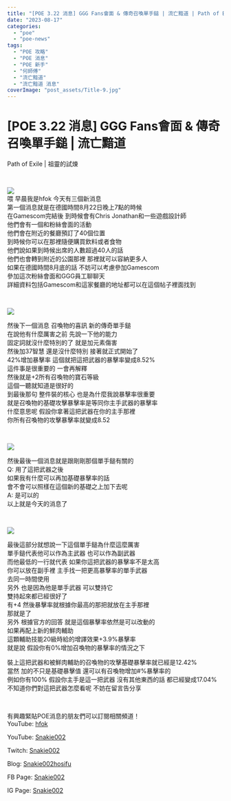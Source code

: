 ```yaml
---
title: "[POE 3.22 消息] GGG Fans會面 & 傳奇召喚單手鎚 | 流亡黯道 | Path of Exile | 祖靈的試煉"
date: "2023-08-17"
categories: 
  - "poe"
  - "poe-news"
tags: 
  - "POE 攻略"
  - "POE 消息"
  - "POE 新手"
  - "何師傅"
  - "流亡黯道"
  - "流亡黯道 消息"
coverImage: "post_assets/Title-9.jpg"
---
```


# \[POE 3.22 消息\] GGG Fans會面 & 傳奇召喚單手鎚 | 流亡黯道  
Path of Exile | 祖靈的試煉

  
   

  
![](post_assets/1-1-German-fans-meet-1024x576.png)  
喂 早晨我是hfok 今天有三個新消息  
第一個消息就是在德國時間8月22日晚上7點的時候  
在Gamescom完結後 到時候會有Chris Jonathan和一些遊戲設計師  
他們會有一個和粉絲會面的活動  
他們會在附近的餐廳預訂了40個位置  
到時候你可以在那裡隨便購買飲料或者食物  
他們說如果到時候出席的人數超過40人的話  
他們也會轉到附近的公園那裡 那裡就可以容納更多人  
如果在德國時間8月底的話 不妨可以考慮參加Gamescom  
參加這次粉絲會面和GGG員工聊聊天  
詳細資料包括Gamescom和這家餐廳的地址都可以在這個帖子裡面找到  

  
   

  
![](post_assets/2-1-Sceptre-1024x576.png)  

  
然後下一個消息 召喚物的喜訊 新的傳奇單手鎚  
在說他有什麼厲害之前 先說一下他的能力  
固定詞就沒什麼特別的了 就是加元素傷害  
然後加37智慧 還是沒什麼特別 接著就正式開始了  
42%增加暴擊率 這個就把這把武器的暴擊率變成8.52%  
這件事是很重要的 一會再解釋  
然後就是+2所有召喚物的寶石等級  
這個一聽就知道是很好的  
到最後那句 整件裝的核心 也是為什麼我說暴擊率很重要  
就是召喚物的基礎攻擊暴擊率是等同你主手武器的暴擊率  
什麼意思呢 假設你拿著這把武器在你的主手那裡  
你所有召喚物的攻擊暴擊率就變成8.52  

  
   

  
![](post_assets/3-1-RAQ-300x54.png)  

  
然後最後一個消息就是跟剛剛那個單手鎚有關的  
Q: 用了這把武器之後  
如果我有什麼可以再加基礎暴擊率的話  
會不會可以照樣在這個新的基礎之上加下去呢  
A: 是可以的  
以上就是今天的消息了  

  
   

  
![](post_assets/4-1-300x130.png)  

  
最後這部分就想說一下這個單手鎚為什麼這麼厲害  
單手鎚代表他可以作為主武器 也可以作為副武器  
而他最低的一行就代表 如果你這把武器的暴擊率不是太高  
你可以放在副手裡 主手找一把更高暴擊率的單手武器  
去同一時間使用  
另外 也是因為他是單手武器 可以雙持它  
雙持起來都已經很好了  
有+4 然後暴擊率就根據你最高的那把就放在主手那裡  
那就是了  
另外 根據官方的回答 就是這個暴擊率依然是可以改動的  
如果再配上新的鮮肉輔助  
這顆輔助技能20級時給的增譯效果+3.9%暴擊率  
就是說 假設你有0%增加召喚物的暴擊率的情況之下  

  
裝上這把武器和被鮮肉輔助的召喚物的攻擊基礎暴擊率就已經是12.42%  
當然 加的不只是基礎暴擊值 還可以有召喚物增加#%暴擊率的  
例如你有100% 假設你主手是這一把武器 沒有其他東西的話 都已經變成17.04%  
不知道你們對這把武器怎麼看呢 不妨在留言告分享  

  
   

  
有興趣緊貼POE消息的朋友們可以訂閱相關頻道！  
YouTube: [hfok](https://www.youtube.com/channel/UC2m4uqcEr8pIxkO6odaDHjw/)  

  
  

  
YouTube: [Snakie002](https://www.youtube.com/c/Snakie002/)  

  
Twitch: [Snakie002](https://www.twitch.tv/snakie002/)  

  
Blog: [Snakie002hosifu](https://snakie002hosifu.blog/)  

  
FB Page: [Snakie002](https://www.facebook.com/Snakie002/)  

  
IG Page: [Snakie002](https://www.instagram.com/snakie002/)
